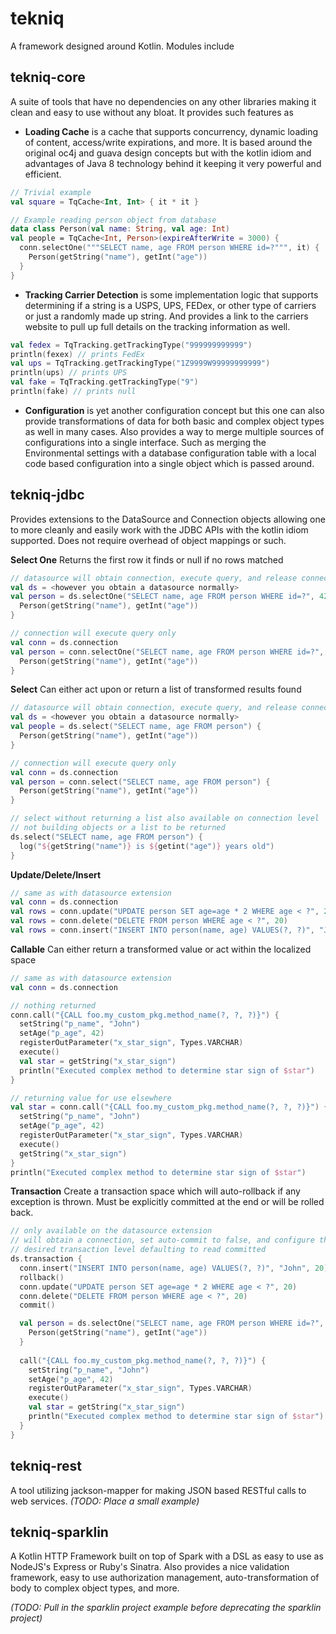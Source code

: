 # tekniq
A framework designed around Kotlin. Modules include

## tekniq-core
A suite of tools that have no dependencies on any other libraries making
it clean and easy to use without any bloat. It provides such features as

* **Loading Cache** is a cache that supports concurrency, dynamic loading
of content, access/write expirations, and more. It is based around the
original oc4j and guava design concepts but with the kotlin idiom and
advantages of Java 8 technology behind it keeping it very powerful and
efficient.

```kotlin
// Trivial example
val square = TqCache<Int, Int> { it * it }

// Example reading person object from database
data class Person(val name: String, val age: Int)
val people = TqCache<Int, Person>(expireAfterWrite = 3000) {
  conn.selectOne("""SELECT name, age FROM person WHERE id=?""", it) {
    Person(getString("name"), getInt("age"))
  }
}
```

* **Tracking Carrier Detection** is some implementation logic that
supports determining if a string is a USPS, UPS, FEDex, or other type of
carriers or just a randomly made up string. And provides a link to the
carriers website to pull up full details on the tracking information as
well.
```kotlin
val fedex = TqTracking.getTrackingType("999999999999")
println(fexex) // prints FedEx
val ups = TqTracking.getTrackingType("1Z9999W99999999999")
println(ups) // prints UPS
val fake = TqTracking.getTrackingType("9")
println(fake) // prints null
```

* **Configuration** is yet another configuration concept but this one can
also provide transformations of data for both basic and complex object
types as well in many cases. Also provides a way to merge multiple
sources of configurations into a single interface. Such as merging the
Environmental settings with a database configuration table with a local
code based configuration into a single object which is passed around.

## tekniq-jdbc
Provides extensions to the DataSource and Connection objects allowing
one to more cleanly and easily work with the JDBC APIs with the kotlin
idiom supported. Does not require overhead of object mappings or such.

**Select One**
Returns the first row it finds or null if no rows matched
```kotlin
// datasource will obtain connection, execute query, and release connection
val ds = <however you obtain a datasource normally>
val person = ds.selectOne("SELECT name, age FROM person WHERE id=?", 42) {
  Person(getString("name"), getInt("age"))
}

// connection will execute query only
val conn = ds.connection
val person = conn.selectOne("SELECT name, age FROM person WHERE id=?", 42) {
  Person(getString("name"), getInt("age"))
}
```

**Select**
Can either act upon or return a list of transformed results found
```kotlin
// datasource will obtain connection, execute query, and release connection
val ds = <however you obtain a datasource normally>
val people = ds.select("SELECT name, age FROM person") {
  Person(getString("name"), getInt("age"))
}

// connection will execute query only
val conn = ds.connection
val person = conn.select("SELECT name, age FROM person") {
  Person(getString("name"), getInt("age"))
}

// select without returning a list also available on connection level
// not building objects or a list to be returned
ds.select("SELECT name, age FROM person") {
  log("${getString("name")} is ${getint("age")} years old")
}
```

**Update/Delete/Insert**
```kotlin
// same as with datasource extension
val conn = ds.connection
val rows = conn.update("UPDATE person SET age=age * 2 WHERE age < ?", 20)
val rows = conn.delete("DELETE FROM person WHERE age < ?", 20)
val rows = conn.insert("INSERT INTO person(name, age) VALUES(?, ?)", "John", 20)
```

**Callable**
Can either return a transformed value or act within the localized space
```kotlin
// same as with datasource extension
val conn = ds.connection

// nothing returned
conn.call("{CALL foo.my_custom_pkg.method_name(?, ?, ?)}") {
  setString("p_name", "John")
  setAge("p_age", 42)
  registerOutParameter("x_star_sign", Types.VARCHAR)
  execute()
  val star = getString("x_star_sign")
  println("Executed complex method to determine star sign of $star")
}

// returning value for use elsewhere
val star = conn.call("{CALL foo.my_custom_pkg.method_name(?, ?, ?)}") {
  setString("p_name", "John")
  setAge("p_age", 42)
  registerOutParameter("x_star_sign", Types.VARCHAR)
  execute()
  getString("x_star_sign")
}
println("Executed complex method to determine star sign of $star")
```

**Transaction**
Create a transaction space which will auto-rollback if any exception is
thrown. Must be explicitly committed at the end or will be rolled back.
```kotlin
// only available on the datasource extension
// will obtain a connection, set auto-commit to false, and configure the
// desired transaction level defaulting to read committed
ds.transaction {
  conn.insert("INSERT INTO person(name, age) VALUES(?, ?)", "John", 20)
  rollback()
  conn.update("UPDATE person SET age=age * 2 WHERE age < ?", 20)
  conn.delete("DELETE FROM person WHERE age < ?", 20)
  commit()

  val person = ds.selectOne("SELECT name, age FROM person WHERE id=?", 42) {
    Person(getString("name"), getInt("age"))
  }
  
  call("{CALL foo.my_custom_pkg.method_name(?, ?, ?)}") {
    setString("p_name", "John")
    setAge("p_age", 42)
    registerOutParameter("x_star_sign", Types.VARCHAR)
    execute()
    val star = getString("x_star_sign")
    println("Executed complex method to determine star sign of $star")
  }
}
```

## tekniq-rest
A tool utilizing jackson-mapper for making JSON based RESTful calls to
web services. _(TODO: Place a small example)_

## tekniq-sparklin
A Kotlin HTTP Framework built on top of Spark with a DSL as easy to use
as NodeJS's Express or Ruby's Sinatra. Also provides a nice validation
framework, easy to use authorization management, auto-transformation of
body to complex object types, and more.

_(TODO: Pull in the sparklin project example before deprecating the
sparklin project)_

